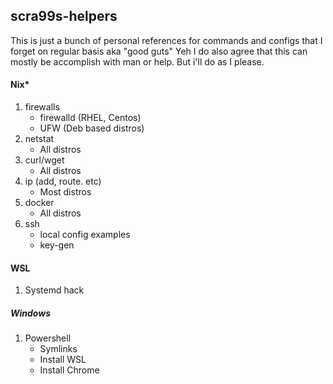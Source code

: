 ## scra99s-helpers
This is just a bunch of personal references for commands and configs that I forget on regular basis aka "good guts"
Yeh I do also agree that this can mostly be accomplish with man <command> or <command> help. But i'll do as I please.


#### Nix*
1. firewalls
   * firewalld (RHEL, Centos)
   * UFW (Deb based distros)
2. netstat
   * All distros
3. curl/wget
   * All distros
4. ip (add, route. etc)
   * Most distros
5. docker
   * All distros
6. ssh
    * local config examples
    * key-gen

#### WSL 
1. Systemd hack

##### Windows
1. Powershell
   * Symlinks
   * Install WSL
   * Install Chrome
